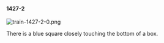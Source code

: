 #### 1427-2
![train-1427-2-0.png](https://github.com/lil-lab/nlvr/raw/master/nlvr/train/images/70/train-1427-2-0.png "train-1427-2-0.png")

There is a blue square closely touching the bottom of a box.